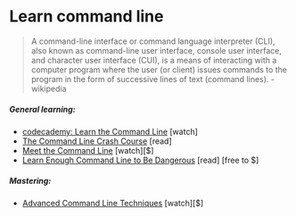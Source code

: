 # Learn command line

> A command-line interface or command language interpreter (CLI), also known as command-line user interface, console user interface, and character user interface (CUI), is a means of interacting with a computer program where the user (or client) issues commands to the program in the form of successive lines of text (command lines). - wikipedia

##### General learning:

* [codecademy: Learn the Command Line](https://www.codecademy.com/courses/learn-the-command-line) [watch]
* [The Command Line Crash Course](http://cli.learncodethehardway.org/book/) [read]
* [Meet the Command Line](http://www.pluralsight.com/courses/meet-command-line) [watch][$]
* [Learn Enough Command Line to Be Dangerous](http://www.learnenough.com/command-line-tutorial) [read] [free to $]

##### Mastering:

* [Advanced Command Line Techniques](https://code.tutsplus.com/courses/advanced-command-line-techniques) [watch][$]





















 






